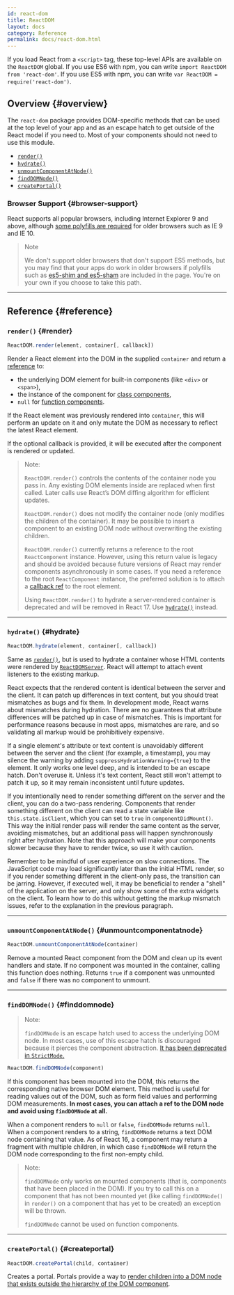 ```yaml
---
id: react-dom
title: ReactDOM
layout: docs
category: Reference
permalink: docs/react-dom.html
---
```


If you load React from a `<script>` tag, these top-level APIs are available on the `ReactDOM` global. If you use ES6 with npm, you can write `import ReactDOM from 'react-dom'`. If you use ES5 with npm, you can write `var ReactDOM = require('react-dom')`.

## Overview {#overview}

The `react-dom` package provides DOM-specific methods that can be used at the top level of your app and as an escape hatch to get outside of the React model if you need to. Most of your components should not need to use this module.

- [`render()`](#render)
- [`hydrate()`](#hydrate)
- [`unmountComponentAtNode()`](#unmountcomponentatnode)
- [`findDOMNode()`](#finddomnode)
- [`createPortal()`](#createportal)

### Browser Support {#browser-support}

React supports all popular browsers, including Internet Explorer 9 and above, although [some polyfills are required](/docs/javascript-environment-requirements.html) for older browsers such as IE 9 and IE 10.

> Note
>
> We don't support older browsers that don't support ES5 methods, but you may find that your apps do work in older browsers if polyfills such as [es5-shim and es5-sham](https://github.com/es-shims/es5-shim) are included in the page. You're on your own if you choose to take this path.

* * *

## Reference {#reference}

### `render()` {#render}

```javascript
ReactDOM.render(element, container[, callback])
```

Render a React element into the DOM in the supplied `container` and return a [reference](/docs/more-about-refs.html) to:
*   the underlying DOM element for built-in components (like `<div>` or `<span>`),
*   the instance of the component for [class components](/docs/components-and-props.html#functional-and-class-components),
*   `null` for [function components](/docs/components-and-props.html#functional-and-class-components).

If the React element was previously rendered into `container`, this will perform an update on it and only mutate the DOM as necessary to reflect the latest React element.

If the optional callback is provided, it will be executed after the component is rendered or updated.

> Note:
>
> `ReactDOM.render()` controls the contents of the container node you pass in. Any existing DOM elements inside are replaced when first called. Later calls use React’s DOM diffing algorithm for efficient updates.
>
> `ReactDOM.render()` does not modify the container node (only modifies the children of the container). It may be possible to insert a component to an existing DOM node without overwriting the existing children.
>
> `ReactDOM.render()` currently returns a reference to the root `ReactComponent` instance. However, using this return value is legacy
> and should be avoided because future versions of React may render components asynchronously in some cases. If you need a reference to the root `ReactComponent` instance, the preferred solution is to attach a
> [callback ref](/docs/more-about-refs.html#the-ref-callback-attribute) to the root element.
>
> Using `ReactDOM.render()` to hydrate a server-rendered container is deprecated and will be removed in React 17. Use [`hydrate()`](#hydrate) instead.

* * *

### `hydrate()` {#hydrate}

```javascript
ReactDOM.hydrate(element, container[, callback])
```

Same as [`render()`](#render), but is used to hydrate a container whose HTML contents were rendered by [`ReactDOMServer`](/docs/react-dom-server.html). React will attempt to attach event listeners to the existing markup.

React expects that the rendered content is identical between the server and the client. It can patch up differences in text content, but you should treat mismatches as bugs and fix them. In development mode, React warns about mismatches during hydration. There are no guarantees that attribute differences will be patched up in case of mismatches. This is important for performance reasons because in most apps, mismatches are rare, and so validating all markup would be prohibitively expensive.

If a single element's attribute or text content is unavoidably different between the server and the client (for example, a timestamp), you may silence the warning by adding `suppressHydrationWarning={true}` to the element. It only works one level deep, and is intended to be an escape hatch. Don't overuse it. Unless it's text content, React still won't attempt to patch it up, so it may remain inconsistent until future updates.

If you intentionally need to render something different on the server and the client, you can do a two-pass rendering. Components that render something different on the client can read a state variable like `this.state.isClient`, which you can set to `true` in `componentDidMount()`. This way the initial render pass will render the same content as the server, avoiding mismatches, but an additional pass will happen synchronously right after hydration. Note that this approach will make your components slower because they have to render twice, so use it with caution.

Remember to be mindful of user experience on slow connections. The JavaScript code may load significantly later than the initial HTML render, so if you render something different in the client-only pass, the transition can be jarring. However, if executed well, it may be beneficial to render a "shell" of the application on the server, and only show some of the extra widgets on the client. To learn how to do this without getting the markup mismatch issues, refer to the explanation in the previous paragraph.

* * *

### `unmountComponentAtNode()` {#unmountcomponentatnode}

```javascript
ReactDOM.unmountComponentAtNode(container)
```

Remove a mounted React component from the DOM and clean up its event handlers and state. If no component was mounted in the container, calling this function does nothing. Returns `true` if a component was unmounted and `false` if there was no component to unmount.

* * *

### `findDOMNode()` {#finddomnode}

> Note:
>
> `findDOMNode` is an escape hatch used to access the underlying DOM node. In most cases, use of this escape hatch is discouraged because it pierces the component abstraction. [It has been deprecated in `StrictMode`.](/docs/strict-mode.html#warning-about-deprecated-finddomnode-usage)

```javascript
ReactDOM.findDOMNode(component)
```
If this component has been mounted into the DOM, this returns the corresponding native browser DOM element. This method is useful for reading values out of the DOM, such as form field values and performing DOM measurements. **In most cases, you can attach a ref to the DOM node and avoid using `findDOMNode` at all.**

When a component renders to `null` or `false`, `findDOMNode` returns `null`. When a component renders to a string, `findDOMNode` returns a text DOM node containing that value. As of React 16, a component may return a fragment with multiple children, in which case `findDOMNode` will return the DOM node corresponding to the first non-empty child.

> Note:
>
> `findDOMNode` only works on mounted components (that is, components that have been placed in the DOM). If you try to call this on a component that has not been mounted yet (like calling `findDOMNode()` in `render()` on a component that has yet to be created) an exception will be thrown.
>
> `findDOMNode` cannot be used on function components.

* * *

### `createPortal()` {#createportal}

```javascript
ReactDOM.createPortal(child, container)
```

Creates a portal. Portals provide a way to [render children into a DOM node that exists outside the hierarchy of the DOM component](/docs/portals.html).
